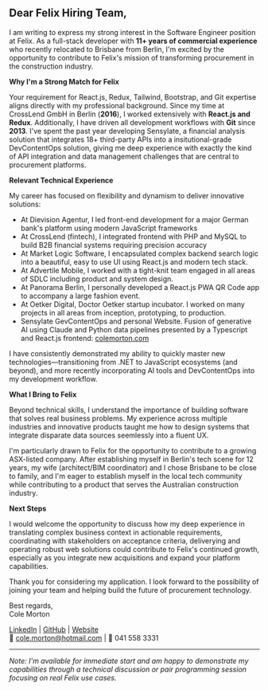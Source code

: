 ## Dear Felix Hiring Team,

I am writing to express my strong interest in the Software Engineer position at Felix. As a full-stack developer with **11+ years of commercial experience** who recently relocated to Brisbane from Berlin, I'm excited by the opportunity to contribute to Felix's mission of transforming procurement in the construction industry.

**Why I'm a Strong Match for Felix**

Your requirement for React.js, Redux, Tailwind, Bootstrap, and Git expertise aligns directly with my professional background. Since my time at CrossLend GmbH in Berlin (**2016**), I worked extensively with **React.js and Redux**. Additionally, I have driven all development workflows with **Git** since **2013**. I've spent the past year developing Sensylate, a financial analysis solution that integrates 18+ third-party APIs into a insitutional-grade DevContentOps solution, giving me deep experience with exactly the kind of API integration and data management challenges that are central to procurement platforms.

**Relevant Technical Experience**

My career has focused on flexibility and dynamism to deliver innovative solutions:
- At Dievision Agentur, I led front-end development for a major German bank's platform using modern JavaScript frameworks
- At CrossLend (fintech), I integrated frontend with PHP and MySQL to build B2B financial systems requiring precision accuracy
- At Market Logic Software, I encapsulated complex backend search logic into a beautiful, easy to use UI using React.js and modern tech stack.
- At Advertile Mobile, I worked with a tight-knit team engaged in all areas of SDLC including product and system design.
- At Panorama Berlin, I personally developed a React.js PWA QR Code app to accompany a large fashion event.
- At Oetker Digital, Doctor Oetker startup incubator. I worked on many projects in all areas from inception, prototyping, to production.
- Sensylate GevContentOps and personal Website. Fusion of generative AI using Claude and Python data pipelines presented by a Typescript and React.js frontend: [colemorton.com](https://www.colemorton.com) 

I have consistently demonstrated my ability to quickly master new technologies—transitioning from .NET to JavaScript ecosystems (and beyond), and more recently incorporating AI tools and DevContentOps into my development workflow.

**What I Bring to Felix**

Beyond technical skills, I understand the importance of building software that solves real business problems. My experience across multiple industries and innovative products taught me how to design systems that integrate disparate data sources seemlessly into a fluent UX.

I'm particularly drawn to Felix for the opportunity to contribute to a growing ASX-listed company. After establishing myself in Berlin's tech scene for 12 years, my wife (architect/BIM coordinator) and I chose Brisbane to be close to family, and I'm eager to establish myself in the local tech community while contributing to a product that serves the Australian construction industry.

**Next Steps**

I would welcome the opportunity to discuss how my deep experience in translating complex business context in actionable requirements, coordinating with stakeholders on acceptance criteria, deliverying and operating robust web solutions could contribute to Felix's continued growth, especially as you integrate new acquisitions and expand your platform capabilities.

Thank you for considering my application. I look forward to the possibility of joining your team and helping build the future of procurement technology.

Best regards,  
Cole Morton

[LinkedIn](https://www.linkedin.com/in/cole-morton-72300745/) | [GitHub](https://github.com/ColeMorton) | [Website](https://www.colemorton.com)  
📧 cole.morton@hotmail.com | 📱 041 558 3331

---

*Note: I'm available for immediate start and am happy to demonstrate my capabilities through a technical discussion or pair programming session focusing on real Felix use cases.*